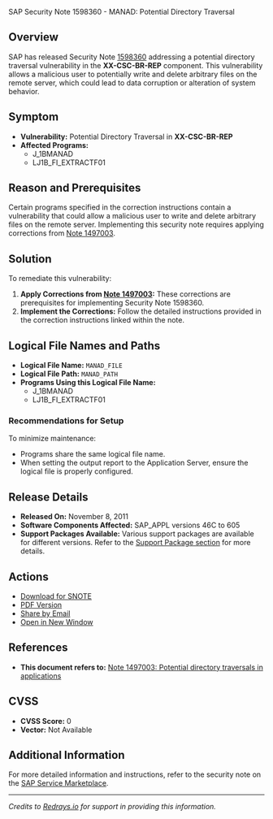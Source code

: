 SAP Security Note 1598360 - MANAD: Potential Directory Traversal

## Overview
SAP has released Security Note [1598360](https://notesdownloads.sap.com/note/0040000009488912017) addressing a potential directory traversal vulnerability in the **XX-CSC-BR-REP** component. This vulnerability allows a malicious user to potentially write and delete arbitrary files on the remote server, which could lead to data corruption or alteration of system behavior.

## Symptom
- **Vulnerability:** Potential Directory Traversal in **XX-CSC-BR-REP**
- **Affected Programs:**
  - J_1BMANAD
  - LJ1B_FI_EXTRACTF01

## Reason and Prerequisites
Certain programs specified in the correction instructions contain a vulnerability that could allow a malicious user to write and delete arbitrary files on the remote server. Implementing this security note requires applying corrections from [Note 1497003](https://me.sap.com/notes/1497003).

## Solution
To remediate this vulnerability:
1. **Apply Corrections from [Note 1497003](https://me.sap.com/notes/1497003):** These corrections are prerequisites for implementing Security Note 1598360.
2. **Implement the Corrections:** Follow the detailed instructions provided in the correction instructions linked within the note.

## Logical File Names and Paths
- **Logical File Name:** `MANAD_FILE`
- **Logical File Path:** `MANAD_PATH`
- **Programs Using this Logical File Name:**
  - J_1BMANAD
  - LJ1B_FI_EXTRACTF01

### Recommendations for Setup
To minimize maintenance:
- Programs share the same logical file name.
- When setting the output report to the Application Server, ensure the logical file is properly configured.

## Release Details
- **Released On:** November 8, 2011
- **Software Components Affected:** SAP_APPL versions 46C to 605
- **Support Packages Available:** Various support packages are available for different versions. Refer to the [Support Package section](https://me.sap.com/supportpackage/SAPKH46C63) for more details.

## Actions
- [Download for SNOTE](https://notesdownloads.sap.com/note/0040000009488912017)
- [PDF Version](https://userapps.support.sap.com/sap/support/sfm/notes/print/0001598360?language=en-US&token=17A492871D14CBFE69AA8A53AA039930)
- [Share by Email](https://me.sap.com/notes/0001598360/ShareByEmail)
- [Open in New Window](https://me.sap.com/notes/0001598360/OpenNewWindow)

## References
- **This document refers to:** [Note 1497003: Potential directory traversals in applications](https://me.sap.com/notes/1497003)

## CVSS
- **CVSS Score:** 0
- **Vector:** Not Available

## Additional Information
For more detailed information and instructions, refer to the security note on the [SAP Service Marketplace](https://me.sap.com/notes/0001598360).

---

*Credits to [Redrays.io](https://redrays.io) for support in providing this information.*